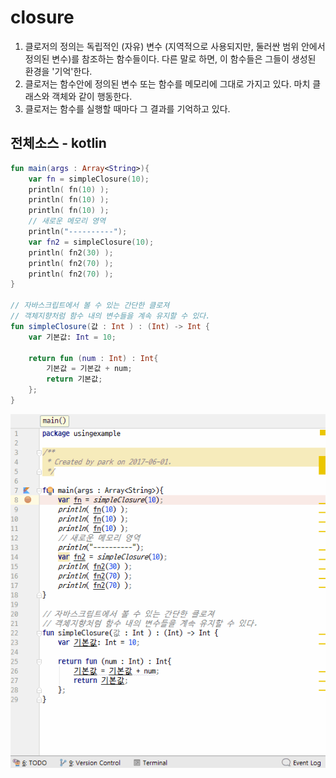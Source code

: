 # closure
1. 클로저의 정의는 독립적인 (자유) 변수 (지역적으로 사용되지만, 둘러싼 범위 안에서 정의된 변수)를 참조하는 함수들이다. 다른 말로 하면, 이 함수들은 그들이 생성된 환경을 '기억'한다.
2. 클로저는 함수안에 정의된 변수 또는 함수를 메모리에 그대로 가지고 있다. 마치 클래스와 객체와 같이 행동한다.
3. 클로저는 함수를 실행할 때마다 그 결과를 기억하고 있다.

## 전체소스 - kotlin
~~~kotlin
fun main(args : Array<String>){
    var fn = simpleClosure(10);
    println( fn(10) );
    println( fn(10) );
    println( fn(10) );
    // 새로운 메모리 영역
    println("----------");
    var fn2 = simpleClosure(10);
    println( fn2(30) );
    println( fn2(70) );
    println( fn2(70) );
}

// 자바스크립트에서 볼 수 있는 간단한 클로져
// 객체지향처럼 함수 내의 변수들을 계속 유지할 수 있다.
fun simpleClosure(값 : Int ) : (Int) -> Int {
    var 기본값: Int = 10;

    return fun (num : Int) : Int{
        기본값 = 기본값 + num;
        return 기본값;
    };
}
~~~

![이미지](closure1.gif)
